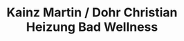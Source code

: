 ---
title: "Kainz Martin / Dohr Christian Heizung Bad Wellness"
url: /wolfsberg/kainz-martin-dohr-christian-heizung-bad-wellness/
shop: Badezimmer
---